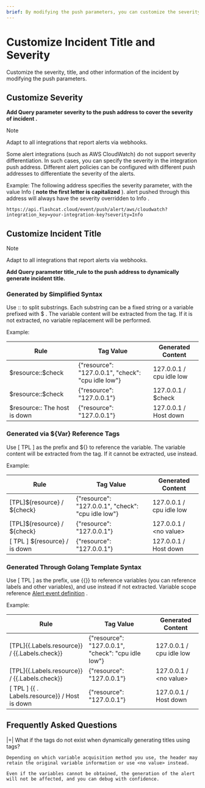 ```yaml
---
brief: By modifying the push parameters, you can customize the severity and title of the incident
---
```


# Customize Incident Title and Severity

Customize the severity, title, and other information of the incident by modifying the push parameters.

## Customize Severity

**Add Query parameter severity to the push address to cover the severity of incident .**

> [!NOTE]
> Adapt to all integrations that report alerts via webhooks.

Some alert integrations (such as AWS CloudWatch) do not support severity differentiation. In such cases, you can specify the severity in the integration push address. Different alert policies can be configured with different push addresses to differentiate the severity of the alerts.

Example: The following address specifies the severity parameter, with the value Info ( **note the first letter is capitalized** ). alert pushed through this address will always have the severity overridden to Info .
```
https://api.flashcat.cloud/event/push/alert/aws/cloudwatch?integration_key=your-integration-key?severity=Info
```

## Customize Incident Title

> [!NOTE]
> Adapt to all integrations that report alerts via webhooks.

**Add Query parameter title_rule to the push address to dynamically generate incident title.**

### Generated by Simplified Syntax

Use :: to split substrings. Each substring can be a fixed string or a variable prefixed with $ . The variable content will be extracted from the tag. If it is not extracted, no variable replacement will be performed.

Example:

| Rule | Tag Value | Generated Content |
| --- | ---| ---- |
|\$resource::\$check | {"resource": "127.0.0.1", "check": "cpu idle low"} | 127.0.0.1 / cpu idle low |
|\$resource::\$check | {"resource": "127.0.0.1"} | 127.0.0.1 / \$check |
|$resource:: The host is down | {"resource": "127.0.0.1"} | 127.0.0.1 / Host down |

### Generated via ${Var} Reference Tags

Use [ TPL ] as the prefix and ${} to reference the variable. The variable content will be extracted from the tag. If it cannot be extracted, use <no value> instead.

Example:

| Rule | Tag Value | Generated Content |
| --- | ---| ---- |
|[TPL]\${resource} / \${check}| {"resource": "127.0.0.1", "check": "cpu idle low"} | 127.0.0.1 / cpu idle low |
|[TPL]\${resource} / \${check} | {"resource": "127.0.0.1"} | 127.0.0.1 / \<no value\> |
|[ TPL ] ${resource} / is down | {"resource": "127.0.0.1"} | 127.0.0.1 / Host down |

### Generated Through Golang Template Syntax

Use [ TPL ] as the prefix, use {{}} to reference variables (you can reference labels and other variables), and use <no value> instead if not extracted. Variable scope reference [Alert event definition](/0) .

Example:

| Rule | Tag Value | Generated Content |
| --- | ---| ---- |
|[TPL]{{.Labels.resource}} / {{.Labels.check}}| {"resource": "127.0.0.1", "check": "cpu idle low"} | 127.0.0.1 / cpu idle low |
|[TPL]{{.Labels.resource}} / {{.Labels.check}} | {"resource": "127.0.0.1"} | 127.0.0.1 / \<no value\> |
|[ TPL ] {{ . Labels.resource}} / Host is down | {"resource": "127.0.0.1"} | 127.0.0.1 / Host down |

## Frequently Asked Questions

|+| What if the tags do not exist when dynamically generating titles using tags?

    Depending on which variable acquisition method you use, the header may retain the original variable information or use <no value> instead.

    Even if the variables cannot be obtained, the generation of the alert will not be affected, and you can debug with confidence.